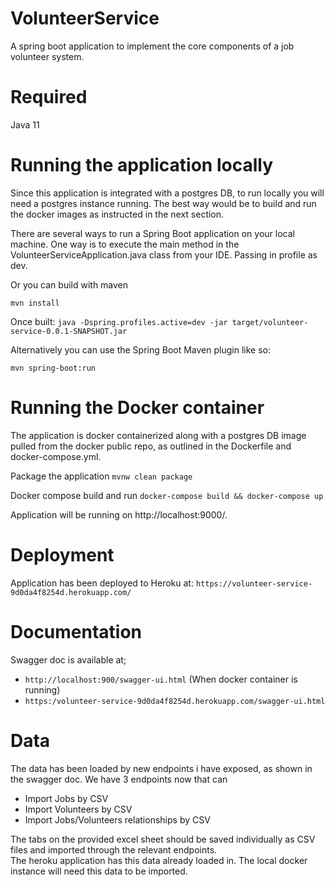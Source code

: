 # VolunteerService

A spring boot application to implement the core components of a job volunteer system.

# Required

Java 11

# Running the application locally

Since this application is integrated with a postgres DB, to run locally you will need a postgres instance running. The
best way would be to build and run the docker images as instructed in the next section.

There are several ways to run a Spring Boot application on your local machine. One way is to execute the main method in
the VolunteerServiceApplication.java class from your IDE. Passing in profile as dev.

Or you can build with maven

```mvn install```

Once built:
```java -Dspring.profiles.active=dev -jar target/volunteer-service-0.0.1-SNAPSHOT.jar```

Alternatively you can use the Spring Boot Maven plugin like so:

```mvn spring-boot:run```

# Running the Docker container

The application is docker containerized along with a postgres DB image pulled from the docker public repo, as outlined
in the Dockerfile and docker-compose.yml.

Package the application
```mvnw clean package```

Docker compose build and run
```docker-compose build && docker-compose up```

Application will be running on http://localhost:9000/.

# Deployment

Application has been deployed to Heroku at:
```https://volunteer-service-9d0da4f8254d.herokuapp.com/```

# Documentation

Swagger doc is available at;</br>

- ```http://localhost:900/swagger-ui.html``` (When docker container is running) </br>
- ```https:/volunteer-service-9d0da4f8254d.herokuapp.com/swagger-ui.html```

# Data

The data has been loaded by new endpoints i have exposed, as shown in the swagger doc. We have 3 endpoints now that can

- Import Jobs by CSV
- Import Volunteers by CSV
- Import Jobs/Volunteers relationships by CSV

The tabs on the provided excel sheet should be saved individually as CSV files and imported through the relevant
endpoints.</br>
The heroku application has this data already loaded in. The local docker instance will need this data to be imported.





